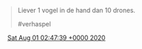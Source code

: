 > Liever 1 vogel in de hand dan 10 drones\.  
>   
> \#verhaspel

<img src="../../media/tweet.ico" width="12" /> [Sat Aug 01 02:47:39 +0000 2020](https://twitter.com/DromerDenker/status/1289392320966688768)